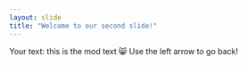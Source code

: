 ```yaml
---
layout: slide
title: "Welcome to our second slide!"
---
```

Your text: this is the mod text :smile_cat:
Use the left arrow to go back!
